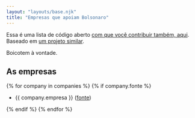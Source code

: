 ```yaml
---
layout: "layouts/base.njk"
title: "Empresas que apoiam Bolsonaro"
---
```


Essa é uma lista de código aberto [com que você contribuir também, aqui](https://github.com/vhfmag/empresas-que-apoiam-bolsonaro). Baseado em [um projeto similar](https://github.com/hankchizljaw/companies-that-work-with-ice).

Boicotem à vontade.

## As empresas

{% for company in companies %}
{% if company.fonte %}

- {{ company.empresa }} ([fonte]({{company.fonte}}))

{% endif %}
{% endfor %}
